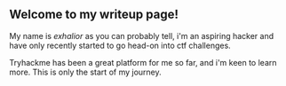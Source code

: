 ## Welcome to my writeup page!

My name is *exhalior* as you can probably tell, i'm an aspiring hacker and have only recently started to go head-on into ctf challenges.

Tryhackme has been a great platform for me so far, and i'm keen to learn more. This is only the start of my journey.
